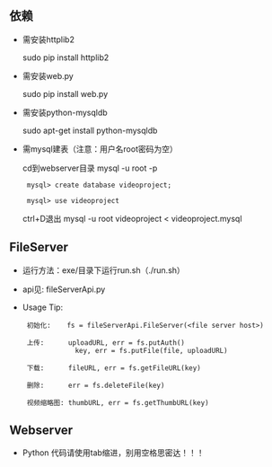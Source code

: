 依赖
----

 * 需安装httplib2

    sudo pip install httplib2

 * 需安装web.py

    sudo pip install web.py

 * 需安装python-mysqldb

    sudo apt-get install python-mysqldb

 * 需mysql建表（注意：用户名root密码为空）

 	cd到webserver目录
 	mysql -u root -p 

 		mysql> create database videoproject;

 		mysql> use videoproject
 	
 	ctrl+D退出
 	mysql -u root videoproject < videoproject.mysql




FileServer
----------

 * 运行方法：exe/目录下运行run.sh（./run.sh）
 * api见: fileServerApi.py

 * Usage Tip:

        初始化:    fs = fileServerApi.FileServer(<file server host>)

        上传:      uploadURL, err = fs.putAuth()
                    key, err = fs.putFile(file, uploadURL)

        下载:      fileURL, err = fs.getFileURL(key)

        删除:      err = fs.deleteFile(key)

        视频缩略图: thumbURL, err = fs.getThumbURL(key)

Webserver
---------

 * Python 代码请使用tab缩进，别用空格思密达！！！

